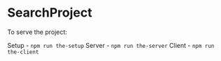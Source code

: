 # SearchProject

To serve the project:

Setup - `npm run the-setup`
Server - `npm run the-server`
Client - `npm run the-client`
